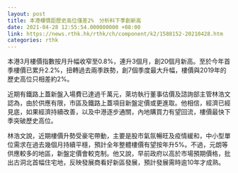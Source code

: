 ```yaml
---
layout: post
title: 本港樓價距歷史高位僅差2%　分析料下季創新高
date: 2021-04-28 12:55:54.000000000 +08:00
link: https://news.rthk.hk/rthk/ch/component/k2/1588152-20210428.htm
categories: rthk
---
```


本港3月樓價指數按月升幅收窄至0.8%，連升3個月，創20個月新高。至於今年首季樓價已累升2.2%，扭轉過去兩季跌勢，創7個季度最大升幅，樓價與2019年的歷史高位只相差約2%。 

近期有鐵路上蓋新盤入場費已達過千萬元，萊坊執行董事估價及諮詢部主管林浩文認為，由於供應有限，市區及鐵路上蓋項目新盤定價或更進取。他相信，經濟已經見底，如果經濟持續改善，以及中港逐步通關，內地購買力有望回流，樓價最快下季突破歷史高位。

林浩文說，近期樓價升勢受豪宅帶動，主要是股市氣氛暢旺及疫情緩和，中小型單位需求在過去幾個月持續平穩，預計全年整體樓價有望按年升5%。不過，元朗等供應較多的地區，新盤定價會較克制。他又說，早前政府以高於市場預期價格，批出古洞北首幅住宅地，反映發展商看好新區發展，預計發展需時逾10年才成熟。
